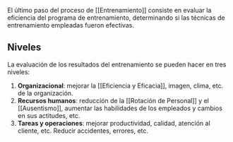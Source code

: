 El último paso del proceso de [[Entrenamiento]] consiste en evaluar la eficiencia del programa de entrenamiento, determinando si las técnicas de entrenamiento empleadas fueron efectivas.

## Niveles

La evaluación de los resultados del entrenamiento se pueden hacer en tres niveles:

1. **Organizacional**: mejorar la [[Eficiencia y Eficacia]], imagen, clima, etc. de la organización.
2. **Recursos humanos**: reducción de la [[Rotación de Personal]] y el [[Ausentismo]], aumentar las habilidades de los empleados y cambios en sus actitudes, etc.
3. **Tareas y operaciones**: mejorar productividad, calidad, atención al cliente, etc. Reducir accidentes, errores, etc.
